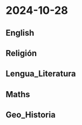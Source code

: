 # 2024-10-28 <!-- markmap: foldAll -->

## English

## Religión

## Lengua_Literatura

## Maths

## Geo_Historia

